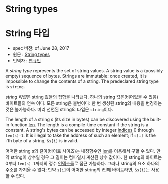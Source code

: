 # String types

# String 타입

* spec 버전: of June 28, 2017
* 원문 : [String types](https://golang.org/ref/spec#String_types)
* 번역자 : [연규민](@voidsatisfaction)

A *string type* represents the set of string values. A string value is a (possibly empty) sequence of bytes. Strings are immutable: once created, it is impossible to change the contents of a string. The predeclared string type is `string`.

*string 타입*은 string 값들의 집합을 나타낸다. 하나의 string 값은(비어있을 수 있음) 바이트들의 연속 이다. 모든 string은 불변이다: 한 번 생성된 string의 내용을 변경하는 것은 불가능하다. 미리 선언된 string의 타입은 `string`이다.

The length of a string s (its size in bytes) can be discovered using the built-in function [len](/Built-in%20functions/length_and_capacity.html). The length is a compile-time constant if the string is a constant. A string's bytes can be accessed by integer [indices](/Expressions/index_expressions.html) 0 through `len(s)-1`. It is illegal to take the address of such an element; if `s[i]` is the i'th byte of a string, `&s[i]` is invalid.

어떠한 string s의 길이(바이트 사이즈)는 내장함수인 [len](/Built-in%20functions/length_and_capacity.html)를 이용해서 구할 수 있다. 만약 string이 상수일 경우 그 길이는 컴파일시 계산된 상수 값이다. 한 string의 바이트는 0부터 `len(s)-1`까지의 정수 [인덱스들](/Expressions/index_expressions.html)로 접근 가능하다. 그러나 string의 요소 하나의 주소를 가져올 수 없다; 만약 `s[i]`이 어떠한 string의 i번째 바이트라면, `&s[i]`는 사용할 수 없다.
